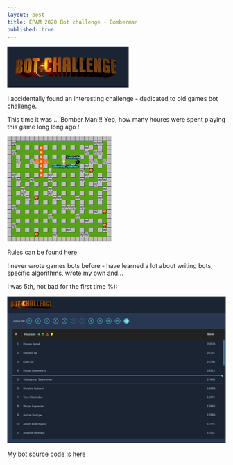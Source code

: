 ```yaml
---
layout: post
title: EPAM 2020 Bot challenge - Bomberman
published: true
---
```


![logo](../images/EPAM-2020-Bomber/logo.png)

I accidentally found an interesting challenge - dedicated to old games bot challenge.

This time it was ... Bomber Man!!! Yep, how many houres were spent playing this game long long ago !

<!--more-->

![logo](../images/EPAM-2020-Bomber/board_240.png)

Rules can be found [here](../images/EPAM-2020-Bomber/rules_v4_2.png )

I never wrote games bots before - have learned a lot about writing bots, specific algorithms, wrote my own and...

I was 5th, not bad for the first time %):

![logo](../images/EPAM-2020-Bomber/top.png)

My bot source code is [here](https://github.com/BlackVS/Bots/tree/main/EPAM/2020/Bomberman)
